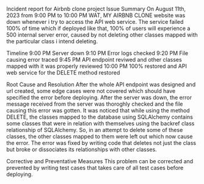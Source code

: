 Incident report for Airbnb clone project
Issue Summary
On August 11th, 2023 from 9:00 PM to 10:00 PM WAT, MY AIRBNB CLONE website was down whenever i try to access the API web service. The service failed 100% of time which if deployed like that, 100% of users will experience a 500 internal server error, caused by not deleting other classes mapped with the particular class i intend deleting.

Timeline 9:00 PM Server down 9:10 PM Error logs checked 9:20 PM File causing error traced 9:45 PM API endpoint reviwed and other classes mapped with it was properly reviewed 10:00 PM 100% restored and API web service for the DELETE method restored

Root Cause and Resolution
After the whole API endpoint was designed and url created, some edge cases were not covered which should have specified the error before deploying. After the server was down, the error message received from the server was thoroghly checked and the file causing this error was gotten. It was noticed that while using the method DELETE, the classes mapped to the database using SQLAlchemy contains some classes that were in relation with themselves using the backref class relationship of SQLAlchemy. So, in an attempt to delete some of these classes, the other classes mapped to them were left out which now cause the error. The error was fixed by writing code that deletes not just the class but broke or dissociates its relationships with other classes.

Corrective and Preventative Measures
This problem can be corrected and prevented by writing test cases that takes care of all test cases before deploying.
